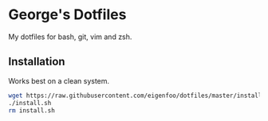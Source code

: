 # George's Dotfiles

My dotfiles for bash, git, vim and zsh.

## Installation

Works best on a clean system.

```bash
wget https://raw.githubusercontent.com/eigenfoo/dotfiles/master/install.sh
./install.sh
rm install.sh
```
